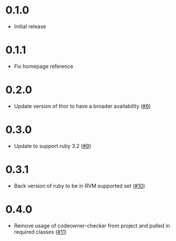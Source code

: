 # 0.1.0
- Initial release

# 0.1.1
- Fix homepage reference

# 0.2.0
- Update version of thor to have a broader availability ([#6](https://github.com/cerner/codeowner_validator/pull/6))

# 0.3.0
- Update to support ruby 3.2 ([#9](https://github.com/cerner/codeowner_validator/pull/9))

# 0.3.1
- Back version of ruby to be in RVM supported set ([#10](https://github.com/cerner/codeowner_validator/pull/10))

# 0.4.0
- Remove usage of codeowner-checker from project and pulled in required classes ([#11](https://github.com/cerner/codeowner_validator/pull/11))
